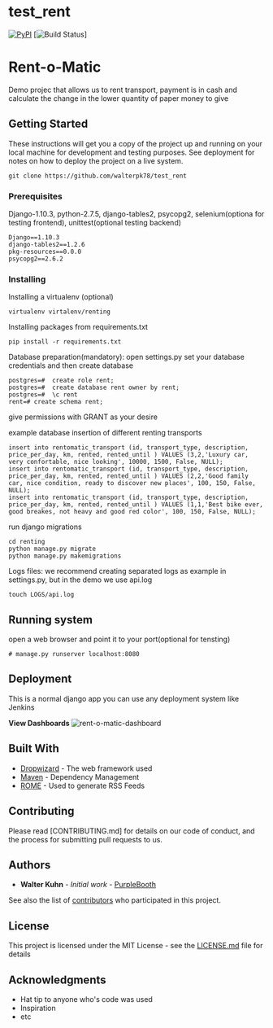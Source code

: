 # test_rent
[![PyPI](https://img.shields.io/pypi/pyversions/superset.svg?maxAge=2592000)](https://pypi.python.org/)
[![Build Status](https://travis-ci.org/airbnb/superset.svg?branch=master)]


# Rent-o-Matic

Demo projec that allows us to rent transport, payment is in cash and calculate the change in the lower quantity of paper money to give

## Getting Started

These instructions will get you a copy of the project up and running on your local machine for development and testing purposes. See deployment for notes on how to deploy the project on a live system.
```
git clone https://github.com/walterpk78/test_rent
```
### Prerequisites

Django-1.10.3, python-2.7.5, django-tables2, psycopg2, selenium(optiona for testing frontend), unittest(optional testing backend)

```
Django==1.10.3
django-tables2==1.2.6
pkg-resources==0.0.0
psycopg2==2.6.2
```

### Installing
Installing a virtualenv (optional)
```
virtualenv virtalenv/renting
```
Installing packages from requirements.txt
```
pip install -r requirements.txt 
```

Database preparation(mandatory):
open settings.py set your database credentials and then create database
```
postgres=#  create role rent;
postgres=#  create database rent owner by rent;
postgres=#  \c rent
rent=# create schema rent;
```
give permissions with GRANT as your desire

example database insertion of different renting transports
```
insert into rentomatic_transport (id, transport_type, description, price_per_day, km, rented, rented_until ) VALUES (3,2,'Luxury car, very confortable, nice looking', 10000, 1500, False, NULL);
insert into rentomatic_transport (id, transport_type, description, price_per_day, km, rented, rented_until ) VALUES (2,2,'Good family car, nice condition, ready to discover new places', 100, 150, False, NULL);
insert into rentomatic_transport (id, transport_type, description, price_per_day, km, rented, rented_until ) VALUES (1,1,'Best bike ever, good breakes, not heavy and good red color', 100, 150, False, NULL);
```
run django migrations
```
cd renting
python manage.py migrate
python manage.py makemigrations
```
Logs files: we recommend creating separated logs as example in settings.py, but in the demo we use api.log
```
touch LOGS/api.log

```
## Running system
open a web browser and point it to your port(optional for tensting)
```
# manage.py runserver localhost:8080
```

## Deployment

This is a normal django app you can use any deployment system like Jenkins

**View Dashboards**
![rent-o-matic-dashboard](https://github.com/walterpk78/test_rent/rent-o-matic.png)


## Built With

* [Dropwizard](http://www.dropwizard.io/1.0.2/docs/) - The web framework used
* [Maven](https://maven.apache.org/) - Dependency Management
* [ROME](https://rometools.github.io/rome/) - Used to generate RSS Feeds

## Contributing

Please read [CONTRIBUTING.md] for details on our code of conduct, and the process for submitting pull requests to us.

## Authors

* **Walter Kuhn** - *Initial work* - [PurpleBooth](https://github.com/walterpk78)

See also the list of [contributors](https://github.com/your/project/contributors) who participated in this project.

## License

This project is licensed under the MIT License - see the [LICENSE.md](LICENSE.md) file for details

## Acknowledgments

* Hat tip to anyone who's code was used
* Inspiration
* etc

